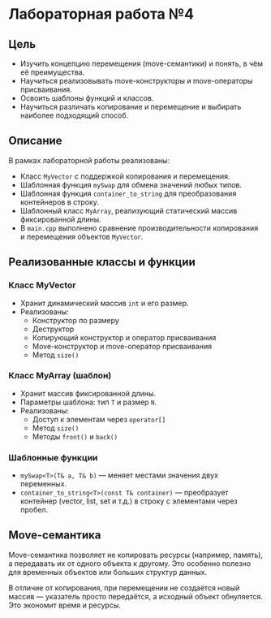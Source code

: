 # Лабораторная работа №4

## Цель

- Изучить концепцию перемещения (move-семантики) и понять, в чём её преимущества.
- Научиться реализовывать move-конструкторы и move-операторы присваивания.
- Освоить шаблоны функций и классов.
- Научиться различать копирование и перемещение и выбирать наиболее подходящий способ.

## Описание

В рамках лабораторной работы реализованы:

- Класс `MyVector` с поддержкой копирования и перемещения.
- Шаблонная функция `mySwap` для обмена значений любых типов.
- Шаблонная функция `container_to_string` для преобразования контейнеров в строку.
- Шаблонный класс `MyArray`, реализующий статический массив фиксированной длины.
- В `main.cpp` выполнено сравнение производительности копирования и перемещения объектов `MyVector`.

## Реализованные классы и функции

### Класс MyVector

- Хранит динамический массив `int` и его размер.
- Реализованы:
  - Конструктор по размеру
  - Деструктор
  - Копирующий конструктор и оператор присваивания
  - Move-конструктор и move-оператор присваивания
  - Метод `size()`

### Класс MyArray (шаблон)

- Хранит массив фиксированной длины.
- Параметры шаблона: тип `T` и размер `N`.
- Реализованы:
  - Доступ к элементам через `operator[]`
  - Метод `size()`
  - Методы `front()` и `back()`

### Шаблонные функции

- `mySwap<T>(T& a, T& b)` — меняет местами значения двух переменных.
- `container_to_string<T>(const T& container)` — преобразует контейнер (vector, list, set и т.д.) в строку с элементами через пробел.

## Move-семантика

Move-семантика позволяет не копировать ресурсы (например, память), а передавать их от одного объекта к другому. Это особенно полезно для временных объектов или больших структур данных.

В отличие от копирования, при перемещении не создаётся новый массив — указатель просто передаётся, а исходный объект обнуляется. Это экономит время и ресурсы.